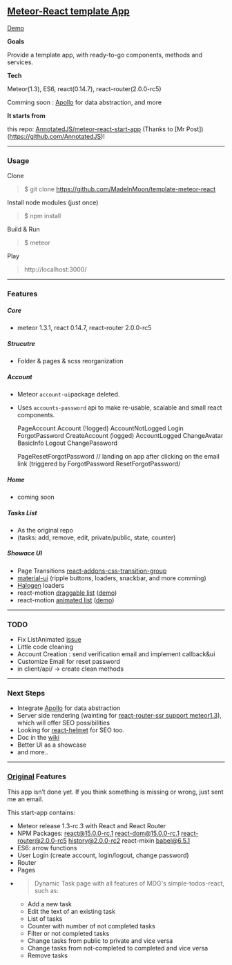 

## [Meteor-React template App](http://template-meteor-react.meteorapp.com/)

[Demo](http://template-meteor-react.meteorapp.com)


**Goals**

Provide a template app, with ready-to-go components, methods and services. 


**Tech**

Meteor(1.3), ES6, react(0.14.7), react-router(2.0.0-rc5)

Comming soon : [Apollo](https://github.com/apollostack/apollo/blob/master/design/high-level-reactivity.md) for data abstraction, and more

**It starts from**

this repo: [AnnotatedJS/meteor-react-start-app](https://github.com/AnnotatedJS/meteor-react-start-app) (Thanks to [Mr Post])(https://github.com/AnnotatedJS)!




-------------------------


### Usage

Clone
> $ git clone https://github.com/MadeInMoon/template-meteor-react

Install node modules (just once)
> $ npm install 

Build & Run
> $ meteor

Play
> http://localhost:3000/

-------------------------


### Features

##### Core

* meteor 1.3.1, react 0.14.7, react-router 2.0.0-rc5

##### Strucutre

* Folder & pages & scss reorganization

##### Account

* Meteor `account-ui`package deleted.
* Uses `accounts-password` api to make re-usable, scalable and small react components.

    PageAccount
      Account
        (!logged)
          AccountNotLogged
            Login
            ForgotPassword
            CreateAccount
      (logged)
        AccountLogged
          ChangeAvatar
          BasicInfo
          Logout
          ChangePassword

    PageResetForgotPassword // landing on app after clicking on the email link (triggered by ForgotPassword
      ResetForgotPassword/

##### Home

* coming soon

##### Tasks List

* As the original repo
* (tasks: add, remove, edit, private/public, state, counter)


##### Showace UI

* Page Transitions [react-addons-css-transition-group](https://libraries.io/npm/react-addons-css-transition-group/0.15.0-alpha.1)
* [material-ui](http://www.material-ui.com/#/components/) (ripple buttons, loaders, snackbar, and more comming)
* [Halogen](http://madscript.com/halogen/) loaders
* react-motion [draggable list](https://github.com/chenglou/react-motion/tree/0627243316c564f6c2f480bf615b82135f649a0a/demos/demo8) ([demo](https://cdn.rawgit.com/chenglou/react-motion/043231a84e420ba1cc7f5b0ceb1753a6406d38f1/demos/demo8/index.html))
* react-motion   [animated list](https://github.com/chenglou/react-motion/tree/0627243316c564f6c2f480bf615b82135f649a0a/demos/demo8) ([demo](https://cdn.rawgit.com/chenglou/react-motion/043231a84e420ba1cc7f5b0ceb1753a6406d38f1/demos/demo3/index.html)) 

-------------------------

### TODO

* Fix ListAnimated [issue](https://github.com/chenglou/react-motion/issues/319) 
* Little code cleaning
* Account Creation : send verification email and implement callback&ui
* Customize Email for reset password
* in client/api/ -> create clean methods

-------------------------


### Next Steps

* Integrate [Apollo](https://github.com/apollostack/apollo/blob/master/design/high-level-reactivity.md) for data abstraction
* Server side rendering (wainting for [react-router-ssr support meteor1.3](https://github.com/thereactivestack/meteor-react-router-ssr/issues/45)), which will offer SEO possibilities
* Looking for [react-helmet](https://github.com/nfl/react-helmet) for SEO too.
* Doc in the [wiki](https://github.com/MadeInMoon/template-meteor-react/wiki)
* Better UI as a showcase
* and more..


-------------------------


### [Original](https://github.com/AnnotatedJS/meteor-react-start-app) Features

This app isn’t done yet. If you think something is missing or wrong, just sent me an email.

This start-app contains:
* Meteor release 1.3-rc.3 with React and React Router
* NPM Packages: react@15.0.0-rc.1 react-dom@15.0.0-rc.1 react-router@2.0.0-rc5 history@2.0.0-rc2  react-mixin babel@6.5.1
* ES6: arrow functions
* User Login (create account, login/logout, change password)
* Router
* Pages
* >Dynamic Task page with all features of MDG's simple-todos-react, such as:
  * Add a new task
  * Edit the text of an existing task
  * List of tasks
  * Counter with number of not completed tasks
  * Filter or not completed tasks
  * Change tasks from public to private and vice versa
  * Change tasks from not-completed to completed and vice versa
  * Remove tasks
